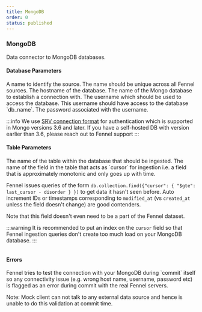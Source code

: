 ```yaml
---
title: MongoDB
order: 0
status: published
---
```

### MongoDB
Data connector to MongoDB databases.

#### Database Parameters
<Expandable title="name" type="str">
A name to identify the source. The name should be unique across all Fennel sources.
</Expandable>

<Expandable title="host" type="str">
The hostname of the database.
</Expandable>

<Expandable title="db_name" type="str">
The name of the Mongo database to establish a connection with.
</Expandable>

<Expandable title="username" type="str">
The username which should be used to access the database. This username should 
have access to the database `db_name`.
</Expandable>

<Expandable title="password" type="str">
The password associated with the username.
</Expandable>

:::info
We use [SRV connection format](https://www.mongodb.com/docs/manual/reference/connection-string/#std-label-connections-dns-seedlist) 
for authentication which is supported in Mongo versions 3.6 and later. If you have 
a self-hosted DB with version earlier than 3.6, please reach out to Fennel support
:::

#### Table Parameters
<Expandable title="table" type="str">
The name of the table within the database that should be ingested.
</Expandable>

<Expandable title="cursor" type="str">
The name of the field in the table that acts as `cursor` for ingestion i.e. 
a field that is approximately monotonic and only goes up with time. 

Fennel issues queries of the form `db.collection.find({"cursor": { "$gte": last_cursor - disorder } })`
to get data it hasn't seen before. Auto increment IDs or timestamps corresponding
to `modified_at` (vs `created_at` unless the field doesn't change) are good
contenders.

Note that this field doesn't even need to be a part of the Fennel dataset. 
</Expandable>

:::warning
It is recommended to put an index on the `cursor` field so that Fennel ingestion
queries don't create too much load on your MongoDB database.
:::

<pre snippet="api-reference/sources/sql#mongo_source"
    status="success" message="Sourcing dataset from a mongo collection">
</pre>

#### Errors
<Expandable title="Connectivity Issues">
Fennel tries to test the connection with your MongoDB during `commit` itself so any
connectivity issue (e.g. wrong host name, username, password etc) is flagged
as an error during commit with the real Fennel servers.

Note: Mock client can not talk to any external data source and hence is unable to
do this validation at commit time.
</Expandable>